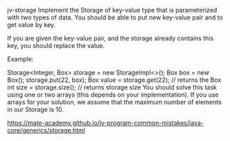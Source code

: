 jv-storage
Implement the Storage of key-value type that is parameterized with two types of data. You should be able to put new key-value pair and to get value by key.

If you are given the key-value pair, and the storage already contains this key, you should replace the value.

Example:

Storage<Integer, Box> storage = new StorageImpl<>();
Box box = new Box();
storage.put(22, box);
Box value = storage.get(22); // returns the Box
int size = storage.size(); // returns storage size
You should solve this task using one or two arrays (this depends on your implementation). If you use arrays for your solution, we assume that the maximum number of elements in our Storage is 10.

https://mate-academy.github.io/jv-program-common-mistakes/java-core/generics/storage.html